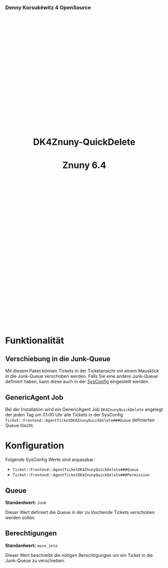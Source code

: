 <p style="text-align: left;">
    <h3 style="text-align: left;">Denny Korsukéwitz 4 OpenSource</h3>
</p>
<p style="padding-top: 330px">
    <br>
</p>
<h1 style="text-align: center;">
DK4Znuny-QuickDelete
</h1>

<h1 style="text-align: center;">
Znuny 6.4
</h1>
<p style="padding-top: 450px">
    <br>
</p>

# Funktionalität

## Verschiebung in die Junk-Queue

Mit diesem Paket können Tickets in der Ticketansicht mit einem Mausklick in die Junk-Queue verschoben werden.
Falls Sie eine andere Junk-Queue definiert haben, kann diese auch in der [SysConfig](config.md) eingestellt werden.

## GenericAgent Job

Bei der Installation wird ein GenericAgent Job `DK4ZnunyQuickDelete` angelegt der jeden Tag um 01:00 Uhr alle Tickets in der SysConfig `Ticket::Frontend::AgentTicketDK4ZnunyQuickDelete###Queue` definierten Queue löscht.

# Konfiguration

Folgende SysConfig Werte sind anpassbar:

- `Ticket::Frontend::AgentTicketDK4ZnunyQuickDelete###Queue`
- `Ticket::Frontend::AgentTicketDK4ZnunyQuickDelete###Permission`

## Queue

**Standardwert:** `Junk`

Dieser Wert definiert die Queue in der zu löschende Tickets verschoben werden sollen.

## Berechtigungen

**Standardwert:** `move_into`

Dieser Wert beschreibt die nötigen Berechtigungen um ein Ticket in die Junk-Queue zu verschieben.
